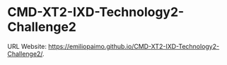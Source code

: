 # CMD-XT2-IXD-Technology2-Challenge2
URL Website: https://emiliopaimo.github.io/CMD-XT2-IXD-Technology2-Challenge2/.
